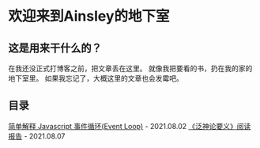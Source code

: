 # 欢迎来到Ainsley的地下室

## 这是用来干什么的？

在我还没正式打博客之前，把文章丢在这里。
就像我把要看的书，扔在我的家的地下室里。
如果我忘记了，大概这里的文章也会发霉吧。

## 目录

[简单解释 Javascript 事件循环(Event Loop)](articles/Javascript_event_loop.md) - 2021.08.02
[《泛神论要义》阅读报告](articles/reading_Pantheisticon.md) - 2021.08.07
